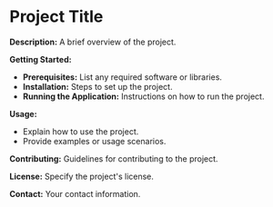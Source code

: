 # Project Title

**Description:**
A brief overview of the project.

**Getting Started:**
* **Prerequisites:** List any required software or libraries.
* **Installation:** Steps to set up the project.
* **Running the Application:** Instructions on how to run the project.

**Usage:**
* Explain how to use the project.
* Provide examples or usage scenarios.

**Contributing:**
Guidelines for contributing to the project.

**License:**
Specify the project's license.

**Contact:**
Your contact information.
